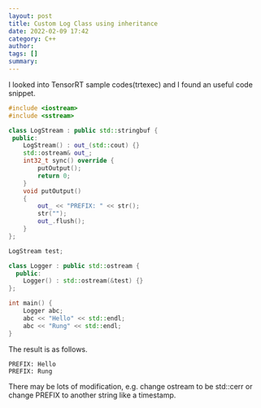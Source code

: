 ```yaml
---
layout: post
title: Custom Log Class using inheritance
date: 2022-02-09 17:42
category: C++
author: 
tags: []
summary: 
---
```


I looked into TensorRT sample codes(trtexec) and I found an useful code snippet.

```c++
#include <iostream>
#include <sstream>

class LogStream : public std::stringbuf {
 public:
    LogStream() : out_(std::cout) {}
    std::ostream& out_;
    int32_t sync() override {
        putOutput();
        return 0;
    }
    void putOutput()
    {
        out_ << "PREFIX: " << str();
        str("");
        out_.flush();
    }
};

LogStream test;

class Logger : public std::ostream {
  public:
    Logger() : std::ostream(&test) {}
};

int main() {
    Logger abc;
    abc << "Hello" << std::endl;
    abc << "Rung" << std::endl;
}

```

The result is as follows.

```
PREFIX: Hello
PREFIX: Rung
```

There may be lots of modification, e.g. change ostream to be std::cerr or change PREFIX to another string like a timestamp.